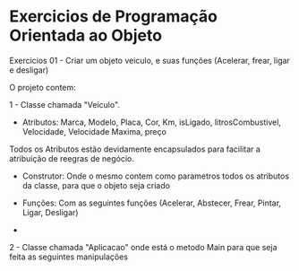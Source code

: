 # Exercicios de Programação Orientada ao Objeto

Exercicios 01 - Criar um objeto veiculo, e suas funções (Acelerar, frear, ligar e desligar)

O projeto contem:

1 - Classe chamada "Veiculo".

-  Atributos: Marca, Modelo, Placa, Cor, Km, isLigado, litrosCombustivel, Velocidade, Velocidade Maxima, preço

Todos os Atributos estão devidamente encapsulados para facilitar a atribuição de reegras de negócio.



- Construtor: Onde o mesmo contem como parametros todos os atributos da classe, para que o objeto seja criado



- Funções: Com as seguintes funções (Acelerar, Abstecer,  Frear, Pintar, Ligar, Desligar)

- 

2 - Classe chamada "Aplicacao" onde está o metodo Main para que seja feita as seguintes manipulações
